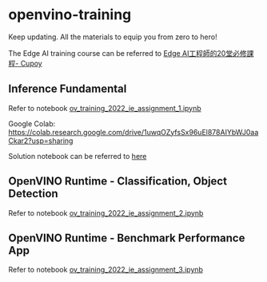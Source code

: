 # openvino-training
Keep updating. All the materials to equip you from zero to hero!

The Edge AI training course can be referred to [Edge AI工程師的20堂必修課程- Cupoy](https://www.cupoy.com/openvino-2022)

## Inference Fundamental

Refer to notebook [ov_training_2022_ie_assignment_1.ipynb](https://github.com/jonathanyeh0723/openvino-training/blob/main/ov_training_2022_ie_assignment_1.ipynb)

Google Colab: https://colab.research.google.com/drive/1uwqOZyfsSx96uEl878AIYbWJ0aaCkar2?usp=sharing

Solution notebook can be referred to [here](https://github.com/jonathanyeh0723/openvino-training/blob/main/ov_training_2022_ie_assignment_1_solution.ipynb)

## OpenVINO Runtime - Classification, Object Detection

Refer to notebook [ov_training_2022_ie_assignment_2.ipynb](https://github.com/jonathanyeh0723/openvino-training/blob/main/ov_training_2022_ie_assignment_2.ipynb)

## OpenVINO Runtime - Benchmark Performance App

Refer to notebook [ov_training_2022_ie_assignment_3.ipynb](https://github.com/jonathanyeh0723/openvino-training/blob/main/ov_training_2022_ie_assignment_3.ipynb)

